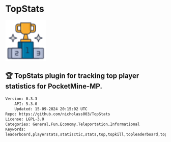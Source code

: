 # TopStats
<img src="https://raw.githubusercontent.com/nicholass003/TopStats/37f401fb43868c7b41733fc2588ac97a8a454567/assets/icon.png" width="128" height="128" />

## 🏆 TopStats plugin for tracking top player statistics for PocketMine-MP.
```properties
Version: 0.3.3
    API: 5.3.0
    Updated: 15-09-2024 20:15:02 UTC
Repo: https://github.com/nicholass003/TopStats
License: LGPL-3.0
Categories: General,Fun,Economy,Teleportation,Informational
Keywords: leaderboard,playerstats,statisctic,stats,top,topkill,topleaderboard,topmoney,topplayer,topstat,topstats
```